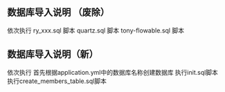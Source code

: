 ## 数据库导入说明 （废除）
依次执行
    ry_xxx.sql 脚本
    quartz.sql 脚本
    tony-flowable.sql 脚本

## 数据库导入说明（新）
依次执行
    首先根据application.yml中的数据库名称创建数据库
    执行init.sql脚本
    执行create_members_table.sql脚本
